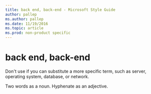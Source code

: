 ```yaml
---
title: back end, back-end - Microsoft Style Guide
author: pallep
ms.author: pallep
ms.date: 11/19/2016
ms.topic: article
ms.prod: non-product specific
---
```


# back end, back-end

Don't use if you can substitute a more specific term, such as server, operating system, database, or network.

Two words as a noun. Hyphenate as an adjective.

